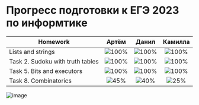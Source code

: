 # Прогресс подготовки к ЕГЭ 2023 по информтике 

| Homework                          | Артём   | Данил   | Камилла |
| --------------------------------- |:----------------------------------:|:----------------------------------:|:---------------------------------:|
| Lists and strings                 |![100%](https://progress-bar.dev/100/)|![100%](https://progress-bar.dev/100/)|![100%](https://progress-bar.dev/100/)|
| Task 2. Sudoku with truth tables  |![100%](https://progress-bar.dev/100/)|![100%](https://progress-bar.dev/100/)|![100%](https://progress-bar.dev/100/)|
| Task 5. Bits and executors        |![100%](https://progress-bar.dev/100/)|![100%](https://progress-bar.dev/100/)|![100%](https://progress-bar.dev/100/)|
| Task 8. Combinatorics             |![45%](https://progress-bar.dev/45/)|![40%](https://progress-bar.dev/40/)|![25%](https://progress-bar.dev/25/)|










![image](https://user-images.githubusercontent.com/13525495/200197690-c1b23c07-3b26-4cbb-852c-89586489044c.png)

